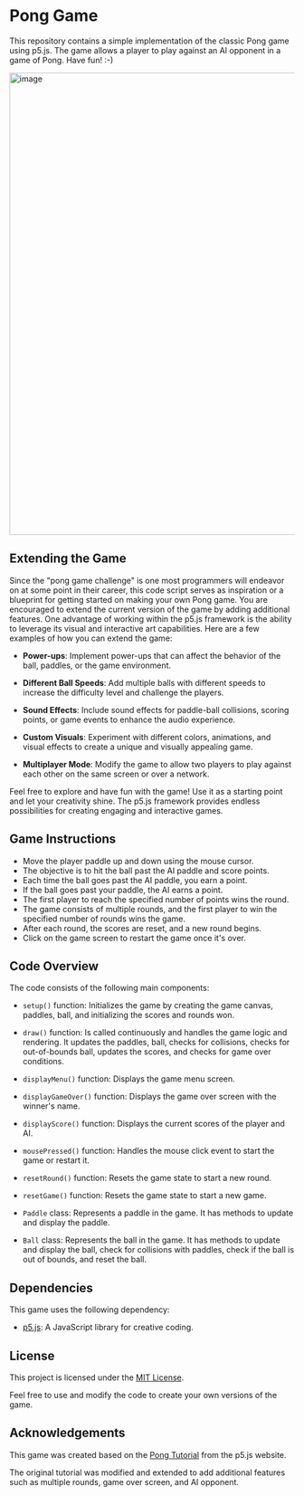 # Pong Game
This repository contains a simple implementation of the classic Pong game using p5.js. The game allows a player to play against an AI opponent in a game of Pong. Have fun! :-)

<img width="817" alt="image" src="https://github.com/QC20/p5.js-PongGame/assets/36644388/e5a7c68a-1fcd-4cb4-b6cd-ad751a5279e3">

## Extending the Game
Since the "pong game challenge" is one most programmers will endeavor on at some point in their career, this code script serves as inspiration or a blueprint for getting started on making your own Pong game. You are encouraged to extend the current version of the game by adding additional features. One advantage of working within the p5.js framework is the ability to leverage its visual and interactive art capabilities. Here are a few examples of how you can extend the game:

- **Power-ups**: Implement power-ups that can affect the behavior of the ball, paddles, or the game environment.

- **Different Ball Speeds**: Add multiple balls with different speeds to increase the difficulty level and challenge the players.

- **Sound Effects**: Include sound effects for paddle-ball collisions, scoring points, or game events to enhance the audio experience.

- **Custom Visuals**: Experiment with different colors, animations, and visual effects to create a unique and visually appealing game.

- **Multiplayer Mode**: Modify the game to allow two players to play against each other on the same screen or over a network.

Feel free to explore and have fun with the game! Use it as a starting point and let your creativity shine. The p5.js framework provides endless possibilities for creating engaging and interactive games.


## Game Instructions
- Move the player paddle up and down using the mouse cursor.
- The objective is to hit the ball past the AI paddle and score points.
- Each time the ball goes past the AI paddle, you earn a point.
- If the ball goes past your paddle, the AI earns a point.
- The first player to reach the specified number of points wins the round.
- The game consists of multiple rounds, and the first player to win the specified number of rounds wins the game.
- After each round, the scores are reset, and a new round begins.
- Click on the game screen to restart the game once it's over.

## Code Overview
The code consists of the following main components:

- `setup()` function: Initializes the game by creating the game canvas, paddles, ball, and initializing the scores and rounds won.

- `draw()` function: Is called continuously and handles the game logic and rendering. It updates the paddles, ball, checks for collisions, checks for out-of-bounds ball, updates the scores, and checks for game over conditions.

- `displayMenu()` function: Displays the game menu screen.

- `displayGameOver()` function: Displays the game over screen with the winner's name.

- `displayScore()` function: Displays the current scores of the player and AI.

- `mousePressed()` function: Handles the mouse click event to start the game or restart it.

- `resetRound()` function: Resets the game state to start a new round.

- `resetGame()` function: Resets the game state to start a new game.

- `Paddle` class: Represents a paddle in the game. It has methods to update and display the paddle.

- `Ball` class: Represents the ball in the game. It has methods to update and display the ball, check for collisions with paddles, check if the ball is out of bounds, and reset the ball.

## Dependencies
This game uses the following dependency:

- [p5.js](https://p5js.org/): A JavaScript library for creative coding.

## License
This project is licensed under the [MIT License](LICENSE).

Feel free to use and modify the code to create your own versions of the game.

## Acknowledgements
This game was created based on the [Pong Tutorial](https://p5js.org/examples/interaction-pong.html) from the p5.js website.

The original tutorial was modified and extended to add additional features such as multiple rounds, game over screen, and AI opponent. 
